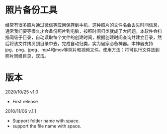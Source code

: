 # 照片备份工具
经常有很多照片通过微信等应用保存到手机，这种照片的文件名会丢失时间信息，通常我们要等很久才会备份照片到电脑，按照时间归类就成了大问题。本软件会扫描同级子目录，自动读取每个文件的创建时间，根据创建时间查询并建立目录，然后将该文件拷贝到目录中去，完成自动归类，实为居家必备神器。本神器支持jpg、png、jpeg、mp4和mov等照片和视频文件。使用方法：将可执行文件放到照片同级目录，双击。

# 版本
2020/10/25 v1.0  
  - First release  

2010/11/06 v.1.1  
  - Support folder name with space.  
  - support the file name with space.
